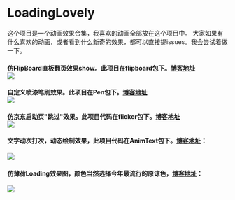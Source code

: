# LoadingLovely
这个项目是一个动画效果合集，我喜欢的动画全部放在这个项目中。
大家如果有什么喜欢的动画，或者看到什么新奇的效果，都可以直接提issues。我会尝试着做一下。

#### 仿FlipBoard直板翻页效果show。此项目在flipboard包下。[博客地址](http://ailoli.me/2018/06/10/flip/)<br>![](https://wx4.sinaimg.cn/mw690/a28b91d8gy1fsb0lio2gwg207b0bn1l0.gif)

#### 自定义喷漆笔刷效果。此项目在Pen包下。[博客地址](http://ailoli.me/2018/05/19/pen/)<br>![](https://wx3.sinaimg.cn/mw690/a28b91d8gy1frno53vg91g207y0bn772.gif)

#### 仿京东启动页"跳过"效果。此项目代码在flicker包下。[博客地址](http://ailoli.me/2018/04/30/FlickerView/)<br>![](https://wx1.sinaimg.cn/mw690/a28b91d8gy1fqums8z9rig205f05wmxe.gif)

#### 文字动次打次，动态绘制效果，此项目代码在AnimText包下。[博客地址](http://ailoli.me/2017/11/02/%E5%8A%A8%E7%94%BB%E6%96%87%E5%AD%97/)：
![](https://wx3.sinaimg.cn/mw690/a28b91d8gy1fp397j2ow4g20bb0bn1fn.gif)

#### 仿薄荷Loading效果图，颜色当然选择今年最流行的原谅色，[博客地址](http://ailoli.me/2017/08/19/%E4%BB%BF%E8%96%84%E8%8D%B7/)：  
![](http://ailoli.me/img/20170819-blog-3.gif)
